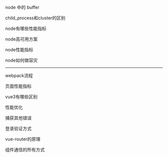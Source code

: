 node 中的 buffer

child_process和cluster的区别

node有哪些性能指标

node高可用方案

node性能指标

node如何做容灾

----------------------

webpack流程

页面性能指标

vue3有哪些区别

性能优化

捕获其他错误

登录验证方式

vue-router的原理

组件通信的所有方式



